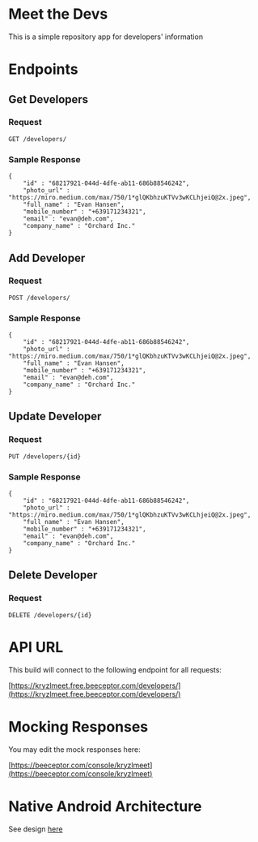 # Meet the Devs

This is a simple repository app for developers' information

# Endpoints

## Get Developers

### Request

`GET /developers/`

### Sample Response

	{
		"id" : "68217921-044d-4dfe-ab11-686b88546242",
		"photo_url" : "https://miro.medium.com/max/750/1*glQKbhzuKTVv3wKCLhjeiQ@2x.jpeg",
		"full_name" : "Evan Hansen",
		"mobile_number" : "+639171234321",
		"email" : "evan@deh.com",
		"company_name" : "Orchard Inc."
	}

## Add Developer

### Request

`POST /developers/`

### Sample Response

	{
		"id" : "68217921-044d-4dfe-ab11-686b88546242",
		"photo_url" : "https://miro.medium.com/max/750/1*glQKbhzuKTVv3wKCLhjeiQ@2x.jpeg",
		"full_name" : "Evan Hansen",
		"mobile_number" : "+639171234321",
		"email" : "evan@deh.com",
		"company_name" : "Orchard Inc."
	}

## Update Developer

### Request

`PUT /developers/{id}`

### Sample Response

	{
		"id" : "68217921-044d-4dfe-ab11-686b88546242",
		"photo_url" : "https://miro.medium.com/max/750/1*glQKbhzuKTVv3wKCLhjeiQ@2x.jpeg",
		"full_name" : "Evan Hansen",
		"mobile_number" : "+639171234321",
		"email" : "evan@deh.com",
		"company_name" : "Orchard Inc."
	}

## Delete Developer

### Request

`DELETE /developers/{id}`

# API URL

This build will connect to the following endpoint for all requests:

[https://kryzlmeet.free.beeceptor.com/developers/](https://kryzlmeet.free.beeceptor.com/developers/)

# Mocking Responses

You may edit the mock responses here:

[https://beeceptor.com/console/kryzlmeet](https://beeceptor.com/console/kryzlmeet)

# Native Android Architecture

See design [here](https://github.com/kyrstynuy/meet-the-devs/blob/main/meet-the-devs.png)